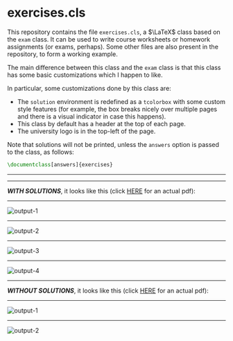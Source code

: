 # exercises.cls

This repository contains the file `exercises.cls`, a $\LaTeX$ class based on the `exam` class. It can be used to write course worksheets or homework assignments (or exams, perhaps). Some other files are also present in the repository, to form a working example.

The main difference between this class and the `exam` class is that this class has some basic customizations which I happen to like.

In particular, some customizations done by this class are:
- The `solution` environment is redefined as a `tcolorbox` with some custom style features (for example, the box breaks nicely over multiple pages and there is a visual indicator in case this happens).
- This class by default has a header at the top of each page.
- The university logo is in the top-left of the page.

Note that solutions will not be printed, unless the `answers` option is passed to the class, as follows:
```tex
\documentclass[answers]{exercises}
```

---

---

***WITH SOLUTIONS***, it looks like this (click [HERE](https://el-sambal.github.io/exercises.cls/with-answers.pdf) for an actual pdf):

---
![output-1](https://github.com/user-attachments/assets/f76b33b8-e997-431b-9bcd-ed1ef4b03f3b)

---

![output-2](https://github.com/user-attachments/assets/c73245e7-ed69-4c52-8668-2a3b9eae5282)

---

![output-3](https://github.com/user-attachments/assets/bcc25b15-813e-4e09-8b9d-3c5c95b4921e)

---

![output-4](https://github.com/user-attachments/assets/0ba99872-7988-4042-b67c-c627cdccb182)

---

***WITHOUT SOLUTIONS***, it looks like this (click [HERE](https://el-sambal.github.io/exercises.cls/without-answers.pdf) for an actual pdf):

---

![output-1](https://github.com/user-attachments/assets/25f336b4-40b0-4985-89a4-dd3c011c1a94)

---

![output-2](https://github.com/user-attachments/assets/3058ce42-8dd2-4b72-af87-43e86f5350be)



